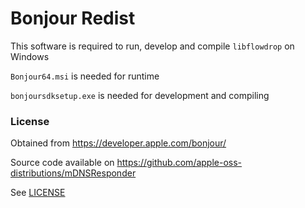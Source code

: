 # Bonjour Redist

This software is required to run, develop and compile `libflowdrop` on Windows

`Bonjour64.msi` is needed for runtime

`bonjoursdksetup.exe` is needed for development and compiling

### License

Obtained from https://developer.apple.com/bonjour/

Source code available on https://github.com/apple-oss-distributions/mDNSResponder

See [LICENSE](LICENSE)
